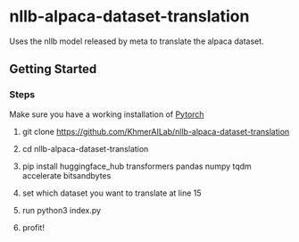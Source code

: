 # nllb-alpaca-dataset-translation

Uses the nllb model released by meta to translate the alpaca dataset.

## Getting Started

### Steps
Make sure you have a working installation of [Pytorch](https://pytorch.org/get-started/locally/)

1. git clone https://github.com/KhmerAILab/nllb-alpaca-dataset-translation

2. cd nllb-alpaca-dataset-translation

3. pip install huggingface_hub transformers pandas numpy tqdm accelerate bitsandbytes

4. set which dataset you want to translate at line 15

5. run python3 index.py

6. profit!
